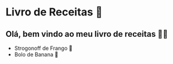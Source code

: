 
# Livro de Receitas :notebook_with_decorative_cover:

## Olá, bem vindo ao meu livro de receitas :woman_cook:

* Strogonoff de Frango :chicken:
* Bolo de Banana :banana:
